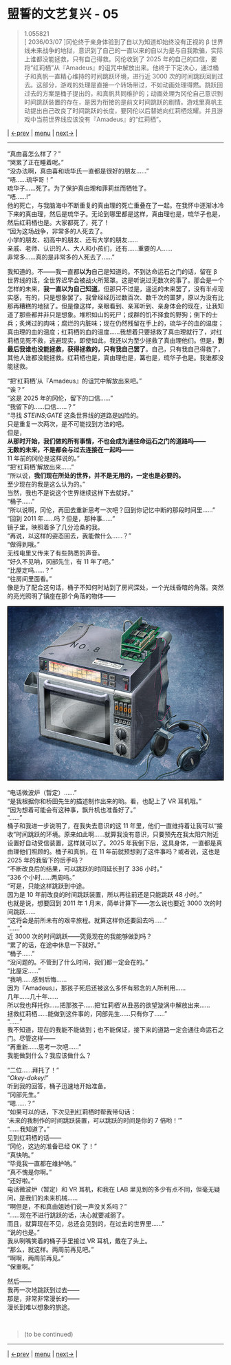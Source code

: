 # 盟誓的文艺复兴 - 05
> 1.055821  
> [ 2036/03/07 ]冈伦终于亲身体验到了自以为知道却始终没有正视的 β 世界线未来战争的地狱，意识到了自己的一直以来的自以为是与自我欺骗，实际上谁都没能拯救，只有自己得救。冈伦收到了 2025 年的自己的口信，要将“红莉栖”从『Amadeus』的诅咒中解放出来。他终于下定决心，通过桶子和真帆一直精心维持的时间跳跃环境，进行近 3000 次的时间跳跃回到过去。这部分，游戏的处理是直接一个转场带过，不如动画处理得燃。跳跃回过去的方案是桶子提出的，和真帆共同维护的；动画处理为冈伦自己意识到时间跳跃装置的存在，是因为衔接的是前文时间跳跃的剧情。游戏里真帆主动提出自己改良了时间跳跃的长度，要冈伦以后替她向红莉栖炫耀。并且游戏中当前世界线应该没有『Amadeus』的“红莉栖”。  

| [←prev](./0126) | [menu](../) | [next→](./0128) |

---

“真由喜怎么样了？”  
“哭累了正在睡着呢。”  
“没办法啊，真由喜和琉华氏一直都是很好的朋友……”  
“唔……琉华哥！”  
琉华子……死了。为了保护真由理和菲莉丝而牺牲了。  
“唔……!”  
他的死亡，与我脑海中不断重复的真由理的死亡重叠在了一起。在我怀中逐渐冰冷下来的真由理，然后是琉华子。无论到哪里都是这样，真由理也是，琉华子也是，然后红莉栖也是。大家都死了，死了！  
“因为这场战争，非常多的人死去了。  
 小学的朋友、初高中的朋友、还有大学的朋友……  
 亲戚、老师、认识的人、大人和小孩们，还有……重要的人……  
 非常多……真的是非常多的人死去了……”  

我知道的。不——我一直都**以为**自己是知道的。不到达命运石之门的话，留在 β 世界线的话，全世界迟早会被战火所笼罩。这是听说过无数次的事了。那会是一个怎样的未来，**我一直以为自己知道**。但那只不过是，遥远的未来罢了，没有半点现实感，有的，只是想象罢了。我曾经经历过数百次、数千次的噩梦，原以为没有比那再糟糕的地狱了。但是像这样，亲眼看到、亲耳听到、亲身体会的现在，让我知道了那些都并非只是想象。堆积如山的死尸；成群的饥不择食的野狗；倒下的士兵；炙烤过的肉味；腐烂的内脏味；现在仍然残留在手上的，琉华子的血的温度；真由理的血的温度；红莉栖的血的温度……我想着只要拯救了真由理就行了，对红莉栖见死不救，逃避现实，即使如此，我还以为至少拯救了真由理他们。但是，**到最后我谁也没能拯救，获得拯救的，只有我自己罢了**。自己，只有我自己得救了，其他人谁都没能拯救。红莉栖也是，真由理也是，篝也是，琉华子也是。我谁都没能拯救。  

“把‘红莉栖’从『Amadeus』的诅咒中解放出来吧。”  
“诶？”  
“这是 2025 年的冈伦，留下的口信……”  
“我留下的……口信……？”  
“寻找 *STEINS;GATE* 这条世界线的道路是凶险的。  
 只是重复一次两次，是不可能找到方法的吧。  
 但是，  
 **从那时开始，我们做的所有事情，不也会成为通往命运石之门的道路吗——**  
 **无数的未来，不是都会与过去连接在一起吗——**  
 11 年前的冈伦是这样说的。”  
“把‘红莉栖’解放出来……”  
“所以说，**我们现在所处的世界，并不是无用的，一定也是必要的。**  
 至少现在的我是这么认为的。”  
 当然，我也不是说这个世界继续这样下去就好。”  
“桶子……”  
“所以说啊，冈伦，再回去重新思考一次吧？回到你记忆中断的那段时间里……”  
“回到 2011 年……吗？但是，那种事……”  
镜子里，映照着多了几分沧桑的我。  
“再说，以这样的姿态回去，我能做什么……？”  
“做得到哦。”  
无线电里又传来了有些熟悉的声音。  
“好久不见呐，冈部先生，有 11 年了吧。”  
“比屋定吗……？”  
“往房间里面看。”  
像是为了配合这句话，桶子不知何时站到了房间深处，一个光线昏暗的角落。突然的亮光照明了镇座在那个角落的物体——  

![](../static/image/0127-1.png)

“电话微波炉（暂定）……”  
“是我根据你和桥田先生的描述制作出来的哟。看，也配上了 VR 耳机哦。”  
“因为想着可能会有这种事，飘升机也准备好了。”  
“……”  
桶子和我进一步说明了，在我失去意识的这 11 年里，他们一直维持着让我可以“接收”时间跳跃的环境。原来如此啊……就算我没有意识，只要预先在我太阳穴附近设置好自动受信装置，这样就可以了。2025 年我倒下后，这具身体，一直都是真由理他们照顾的。桶子和真帆，在 11 年前就预想到了这件事吗？或者说，这也是 2025 年的我留下的后手吗？  
“不断改良后的结果，可以跳跃的时间延长到了 336 小时。”  
“336 个小时……两周吗。”  
“可是，只能这样跳跃到中途。  
 因为是 10 年前改良的时间跳跃装置，所以再往前还是只能跳跃 48 小时。”  
也就是说，想要回到 2011 年 1 月末，简单计算下——怎么说也要近 3000 次的时间跳跃……  
“这将会是前所未有的艰辛旅程。就算这样你还要回去吗……”  
“……”  
近 3000 次的时间跳跃——究竟现在的我能够做到吗？  
“累了的话，在途中休息一下就好。”  
“桶子……”  
“没问题的。不管到了什么时间，我们都一定会在的。”  
“比屋定……”  
“我呐……感到后悔……  
 因为『Amadeus』，那孩子死后还被这么多怀有邪念的人所利用……  
 几年……几十年……  
 所以我也拜托你……把那孩子……把‘红莉栖’从丑恶的欲望漩涡中解放出来……  
 拯救红莉栖……能做到这件事的，冈部先生……只有你了……”  
“……”  
我不知道，现在的我能不能做到；也不能保证，接下来的道路一定会通往命运石之门。尽管这样——  
“再重新……思考一次吧……”  
我能做到什么？我应该做什么？  

“二位……拜托了！”  
“*Okey-dokey!*”  
听到我的回答，桶子迅速地开始准备。  
“冈部先生。”  
“嗯……？”  
“如果可以的话，下次见到红莉栖时帮我带句话：  
 ‘未来的我制作的时间跳跃装置，可以跳跃的时间是你的 7 倍哟！’”  
“……我知道了。”  
见到红莉栖的话——  
“冈伦，这边的准备已经 OK 了！”  
“真快呐。”  
“毕竟我一直都在维护呐。”  
“真不愧是你啊。”  
“还好啦。”  
电话微波炉（暂定）和 VR 耳机，和我在 LAB 里见到的多少有点不同，但毫无疑问，是我们的未来机械……  
“啊但是，不和真由姐她们说一声没关系吗？”  
“……现在不进行跳跃的话，决心就要减弱了。  
 而且，就算现在不见，总还会见到的，在过去的世界里……”  
“说的也是。”  
我从咧嘴笑着的桶子手里接过 VR 耳机，戴在了头上。  
“那么，就这样。两周前再见吧。”  
“啊啊，两周前再见。”  
“保重啊。”  

然后——  
我再一次地跳跃到过去——  
那是，非常非常漫长的——  
漫长到难以想象的旅途。  


<br/>

> (to be continued)
---

| [←prev](./0126) | [menu](../) | [next→](./0128) |
